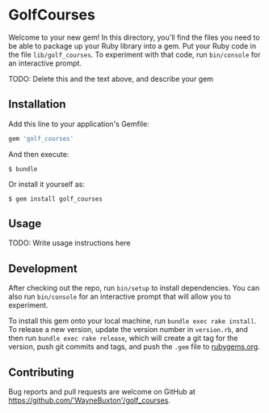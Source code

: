# GolfCourses

Welcome to your new gem! In this directory, you'll find the files you need to be able to package up your Ruby library into a gem. Put your Ruby code in the file `lib/golf_courses`. To experiment with that code, run `bin/console` for an interactive prompt.

TODO: Delete this and the text above, and describe your gem

## Installation

Add this line to your application's Gemfile:

```ruby
gem 'golf_courses'
```

And then execute:

    $ bundle

Or install it yourself as:

    $ gem install golf_courses

## Usage

TODO: Write usage instructions here

## Development

After checking out the repo, run `bin/setup` to install dependencies. You can also run `bin/console` for an interactive prompt that will allow you to experiment.

To install this gem onto your local machine, run `bundle exec rake install`. To release a new version, update the version number in `version.rb`, and then run `bundle exec rake release`, which will create a git tag for the version, push git commits and tags, and push the `.gem` file to [rubygems.org](https://rubygems.org).

## Contributing

Bug reports and pull requests are welcome on GitHub at https://github.com/'WayneBuxton'/golf_courses.
